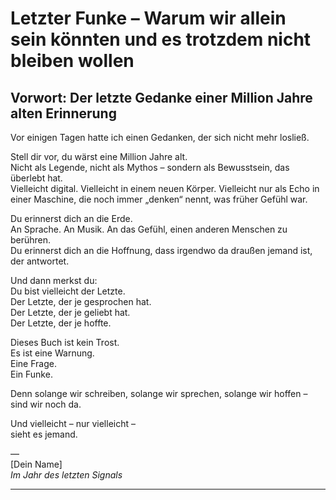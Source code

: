 # Letzter Funke – Warum wir allein sein könnten und es trotzdem nicht bleiben wollen

## Vorwort: Der letzte Gedanke einer Million Jahre alten Erinnerung

Vor einigen Tagen hatte ich einen Gedanken, der sich nicht mehr losließ.

Stell dir vor, du wärst eine Million Jahre alt.  
Nicht als Legende, nicht als Mythos – sondern als Bewusstsein, das überlebt hat.  
Vielleicht digital. Vielleicht in einem neuen Körper. Vielleicht nur als Echo in einer Maschine, die noch immer „denken“ nennt, was früher Gefühl war.

Du erinnerst dich an die Erde.  
An Sprache. An Musik. An das Gefühl, einen anderen Menschen zu berühren.  
Du erinnerst dich an die Hoffnung, dass irgendwo da draußen jemand ist, der antwortet.

Und dann merkst du:  
Du bist vielleicht der Letzte.  
Der Letzte, der je gesprochen hat.  
Der Letzte, der je geliebt hat.  
Der Letzte, der je hoffte.

Dieses Buch ist kein Trost.  
Es ist eine Warnung.  
Eine Frage.  
Ein Funke.

Denn solange wir schreiben, solange wir sprechen, solange wir hoffen –  
sind wir noch da.

Und vielleicht – nur vielleicht –  
sieht es jemand.

—  
[Dein Name]  
*Im Jahr des letzten Signals*

---
